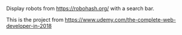 Display robots from https://robohash.org/ with a search bar.

This is the project from https://www.udemy.com/the-complete-web-developer-in-2018
